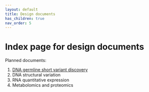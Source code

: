 ```yaml
---
layout: default
title: Design documents
has_children: true
nav_order: 5
---
```


# Index page for design documents

Planned documents:
1. [DNA germline short variant discovery](dna_germline_short.html)
2. DNA structural variation
3. RNA quantitative expression
4. Metabolomics and proteomics
